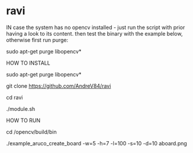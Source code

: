 # ravi
IN case the system has no opencv installed - just run the script with prior having a look to its content.
then test the binary with the example below, otherwise first run purge: 

sudo apt-get purge libopencv*

HOW TO INSTALL

sudo apt-get purge libopencv*

git clone https://github.com/AndreV84/ravi

cd ravi

./module.sh


HOW TO RUN

cd /opencv/build/bin

./example_aruco_create_board -w=5 -h=7 -l=100 -s=10 -d=10 aboard.png

